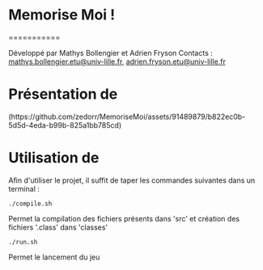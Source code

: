 # Memorise Moi !
===========

Développé par Mathys Bollengier et Adrien Fryson
Contacts : mathys.bollengier.etu@univ-lille.fr, adrien.fryson.etu@univ-lille.fr

# Présentation de <le nom de votre jeu>

<Description de votre jeu>
(https://github.com/zedorr/MemoriseMoi/assets/91489879/b822ec0b-5d5d-4eda-b99b-825a1bb785cd)


# Utilisation de <le nom de votre jeu>

Afin d'utiliser le projet, il suffit de taper les commandes suivantes dans un terminal :

```
./compile.sh
```
Permet la compilation des fichiers présents dans 'src' et création des fichiers '.class' dans 'classes'

```
./run.sh
```
Permet le lancement du jeu
